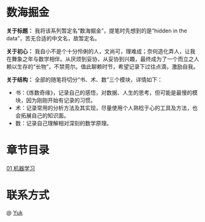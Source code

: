 # 数海掘金
**关于标题：**
我将该系列暂定名“数海掘金”，提笔时先想到的是“hidden in the data”，苦无合适的中文名，故暂定名。

**关于初心：**
我自小不是个十分伶俐的人，文尚可，理难成；奈何造化弄人，让我在舞象之年与数学相伴。从厌烦到妥协，从妥协到兴趣，最终成为了一个而立之人赖以生存的“长物”，不禁莞尔。值此聊赖时节，希望记录下过往点滴，激励自我。

**关于结构：**
全部的随笔将切分“书、术、数”三个模块，详情如下：
- 书：《炼数奇缘》，记录自己的感悟，对数据、人生的思考，但可能是最慢的模块，因为刚刚开始有记录的习惯。
- 术：记录常用的分析方法及其实现，尽量使用个人熟稔于心的工具及方法，也会拓展自己的知识面。
- 数：记录自己理解相对深刻的数学原理。

# 章节目录
[01 机器学习](https://github.com/YukBrandes/maching-learning/blob/main/01%20%E6%9C%BA%E5%99%A8%E5%AD%A6%E4%B9%A0.ipynb)

# 联系方式
@ [Yuk](https://github.com/YukBrandes)
